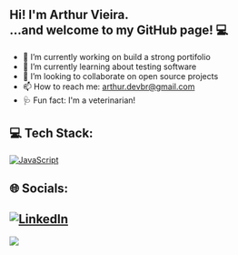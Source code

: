 ## Hi! I'm Arthur Vieira. </br>...and welcome to my GitHub page! 💻

- 🔭 I’m currently working on build a strong portifolio
- 🌱 I’m currently learning about testing software 
- 🤝 I’m looking to collaborate on open source projects
- 📫 How to reach me: arthur.devbr@gmail.com
- 🩺 Fun fact: I'm a veterinarian!

## 💻 Tech Stack:
[![JavaScript](https://img.shields.io/badge/JavaScript-F7DF1E?logo=javascript&logoColor=000)](#)

## 🌐 Socials:
[![LinkedIn](https://img.shields.io/badge/LinkedIn-%230077B5.svg?logo=linkedin&logoColor=white)](https://linkedin.com/in/arthur-vieira-dev/) 
---
[![](https://visitcount.itsvg.in/api?id=arthurfsvieira&icon=0&color=12)](https://visitcount.itsvg.in)

